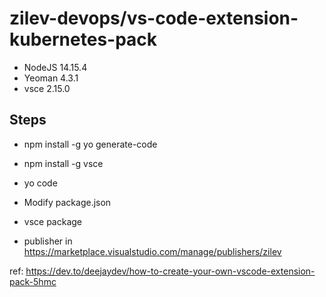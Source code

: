 # zilev-devops/vs-code-extension-kubernetes-pack

- NodeJS 14.15.4
- Yeoman 4.3.1
- vsce 2.15.0

## Steps
- npm install -g yo generate-code
- npm install -g vsce
- yo code
- Modify package.json
- vsce package

- publisher in https://marketplace.visualstudio.com/manage/publishers/zilev

ref: https://dev.to/deejaydev/how-to-create-your-own-vscode-extension-pack-5hmc
